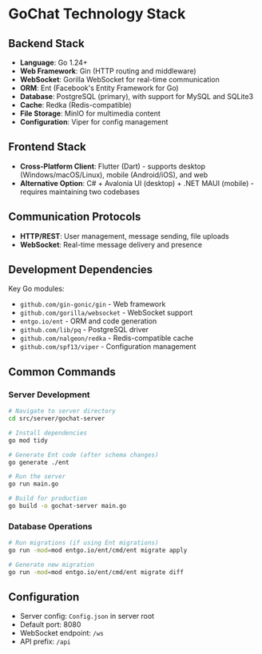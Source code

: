 # GoChat Technology Stack

## Backend Stack
- **Language**: Go 1.24+
- **Web Framework**: Gin (HTTP routing and middleware)
- **WebSocket**: Gorilla WebSocket for real-time communication
- **ORM**: Ent (Facebook's Entity Framework for Go)
- **Database**: PostgreSQL (primary), with support for MySQL and SQLite3
- **Cache**: Redka (Redis-compatible)
- **File Storage**: MinIO for multimedia content
- **Configuration**: Viper for config management

## Frontend Stack
- **Cross-Platform Client**: Flutter (Dart) - supports desktop (Windows/macOS/Linux), mobile (Android/iOS), and web
- **Alternative Option**: C# + Avalonia UI (desktop) + .NET MAUI (mobile) - requires maintaining two codebases

## Communication Protocols
- **HTTP/REST**: User management, message sending, file uploads
- **WebSocket**: Real-time message delivery and presence

## Development Dependencies
Key Go modules:
- `github.com/gin-gonic/gin` - Web framework
- `github.com/gorilla/websocket` - WebSocket support
- `entgo.io/ent` - ORM and code generation
- `github.com/lib/pq` - PostgreSQL driver
- `github.com/nalgeon/redka` - Redis-compatible cache
- `github.com/spf13/viper` - Configuration management

## Common Commands

### Server Development
```bash
# Navigate to server directory
cd src/server/gochat-server

# Install dependencies
go mod tidy

# Generate Ent code (after schema changes)
go generate ./ent

# Run the server
go run main.go

# Build for production
go build -o gochat-server main.go
```

### Database Operations
```bash
# Run migrations (if using Ent migrations)
go run -mod=mod entgo.io/ent/cmd/ent migrate apply

# Generate new migration
go run -mod=mod entgo.io/ent/cmd/ent migrate diff
```

## Configuration
- Server config: `Config.json` in server root
- Default port: 8080
- WebSocket endpoint: `/ws`
- API prefix: `/api`
